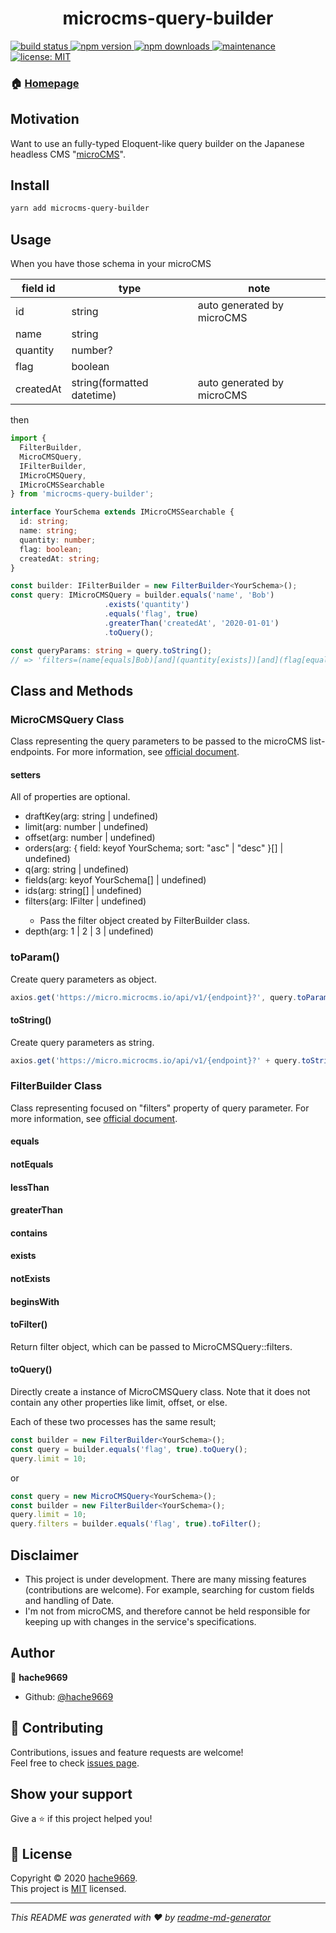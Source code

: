 <h1 align="center">microcms-query-builder</h1>
<p>
  <a href="https://github.com/hache9669/microcms-query-builder/actions?query=workflow%3A%22Node.js+CI%22" target="_blank">
    <img alt="build status" src="https://github.com/hache9669/microcms-query-builder/workflows/build/badge.svg" />
  </a>
  <a href="https://www.npmjs.com/package/microcms-query-builder" target="_blank">
    <img alt="npm version" src="http://img.shields.io/npm/v/microcms-query-builder" />
  </a>
  <a href="https://www.npmjs.com/package/microcms-query-builder" target="_blank">
    <img alt="npm downloads" src="https://img.shields.io/npm/dt/microcms-query-builder" />
  </a>
  <a href="https://github.com/hache9669/microcms-query-builder/graphs/commit-activity" target="_blank">
    <img alt="maintenance" src="https://img.shields.io/badge/Maintained%3F-yes-green.svg" />
  </a>
  <a href="https://github.com/hache9669/microcms-query-builder/blob/master/LICENSE.txt" target="_blank">
    <img alt="license: MIT" src="https://img.shields.io/github/license/hache9669/microcms-query-builder" />
  </a>
</p>

### 🏠 [Homepage](https://github.com/hache9669/microcms-query-builder#readme)

## Motivation
Want to use an fully-typed Eloquent-like query builder on the Japanese headless CMS "[microCMS](https://microcms.io/)".

## Install
```sh
yarn add microcms-query-builder
```

## Usage
When you have those schema in your microCMS

| field id  | type                       | note                       |
|-----------|----------------------------|----------------------------|
| id        | string                     | auto generated by microCMS |
| name      | string                     |                            |
| quantity  | number?                    |                            |
| flag      | boolean                    |                            |
| createdAt | string(formatted datetime) | auto generated by microCMS |

then

```ts
import { 
  FilterBuilder, 
  MicroCMSQuery, 
  IFilterBuilder, 
  IMicroCMSQuery, 
  IMicroCMSSearchable 
} from 'microcms-query-builder';

interface YourSchema extends IMicroCMSSearchable {
  id: string;
  name: string;
  quantity: number;
  flag: boolean;
  createdAt: string;
}

const builder: IFilterBuilder = new FilterBuilder<YourSchema>();
const query: IMicroCMSQuery = builder.equals('name', 'Bob')
                     .exists('quantity')
                     .equals('flag', true)
                     .greaterThan('createdAt', '2020-01-01')
                     .toQuery();

const queryParams: string = query.toString();
// => 'filters=(name[equals]Bob)[and](quantity[exists])[and](flag[equals]true)[and](createdAt[greaterThan]2020-01-01)'
```

## Class and Methods
### MicroCMSQuery<YourSchema extends IMicroCMSSearchable> Class
Class representing the query parameters to be passed to the microCMS list-endpoints.
For more information, see [official document](https://microcms.io/docs/content-api/get-list-contents#h9ce528688c).

#### setters
All of properties are optional.
- draftKey(arg: string | undefined)
- limit(arg: number | undefined)
- offset(arg: number | undefined)
- orders(arg: { field: keyof YourSchema; sort: "asc" | "desc" }[] | undefined)
- q(arg: string | undefined)
- fields(arg: keyof YourSchema[] | undefined)
- ids(arg: string[] | undefined)
- filters(arg: IFilter<Schema> | undefined)
  - Pass the filter object created by FilterBuilder class.
- depth(arg: 1 | 2 | 3 | undefined)
### toParam()
Create query parameters as object.
```ts
axios.get('https://micro.microcms.io/api/v1/{endpoint}?', query.toParam());
```
#### toString()
Create query parameters as string.
```ts
axios.get('https://micro.microcms.io/api/v1/{endpoint}?' + query.toString());
```

### FilterBuilder<YourSchema extends IMicroCMSSearchable> Class
Class representing focused on "filters" property of query parameter.
For more information, see [official document](https://microcms.io/docs/content-api/get-list-contents#hdebbdc8e86).

#### equals
#### notEquals
#### lessThan
#### greaterThan
#### contains
#### exists
#### notExists
#### beginsWith
#### toFilter()
Return filter object, which can be passed to MicroCMSQuery::filters.

#### toQuery()
Directly create a instance of MicroCMSQuery class. Note that it does not contain any other properties like limit, offset, or else.

Each of these two processes has the same result;
```ts
const builder = new FilterBuilder<YourSchema>();
const query = builder.equals('flag', true).toQuery();
query.limit = 10;
```
or
```ts
const query = new MicroCMSQuery<YourSchema>();
const builder = new FilterBuilder<YourSchema>();
query.limit = 10;
query.filters = builder.equals('flag', true).toFilter();
```

## Disclaimer
- This project is under development. There are many missing features (contributions are welcome). For example, searching for custom fields and handling of Date.
- I'm not from microCMS, and therefore cannot be held responsible for keeping up with changes in the service's specifications.

## Author

👤 **hache9669**

* Github: [@hache9669](https://github.com/hache9669)

## 🤝 Contributing

Contributions, issues and feature requests are welcome!<br />Feel free to check [issues page](https://github.com/hache9669/microcms-query-builder/issues). 

## Show your support

Give a ⭐️ if this project helped you!

## 📝 License

Copyright © 2020 [hache9669](https://github.com/hache9669).<br />
This project is [MIT](https://github.com/hache9669/microcms-query-builder/blob/master/LICENSE.txt) licensed.

***
_This README was generated with ❤️ by [readme-md-generator](https://github.com/kefranabg/readme-md-generator)_